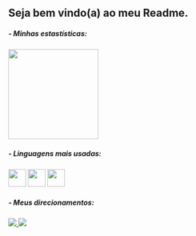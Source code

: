 ## Seja bem vindo(a) ao meu Readme.

##### - Minhas estastísticas:

<div>
  <img height="180cm" src="https://github-readme-stats.vercel.app/api?username=Neaykw&show_icons=true&theme=buefy&include_all_commits=true&count_private=true"/>
<div>
  
##### - Linguagens mais usadas:
  <img height="35cm" src="https://cdn.jsdelivr.net/gh/devicons/devicon/icons/javascript/javascript-original.svg" />
  <img height="35cm" src="https://cdn.jsdelivr.net/gh/devicons/devicon/icons/typescript/typescript-original.svg" />
  <img height="35cm" src="https://cdn.jsdelivr.net/gh/devicons/devicon/icons/python/python-original.svg" />
<div>

##### - Meus direcionamentos:
<div>
 <a href="https://open.spotify.com/playlist/44CguyiDfDqAkJOuh1pBUP?si=921a8f0bd4df46e5" target="_blank"><img src="https://img.shields.io/badge/Spotify-1ED760?&style=for-the-badge&logo=spotify&logoColor=white" />
 <a href="https://steamcommunity.com/id/Hubzinho/" target="_blank"><img src="https://img.shields.io/badge/Steam-000000?style=for-the-badge&logo=steam&logoColor=white"
<div>
